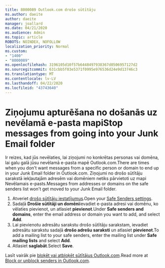 ```yaml
---
title: 8000089 Outlook.com drošo sūtītāju
ms.author: daeite
author: daeite
manager: joallard
ms.date: 04/21/2020
ms.audience: Admin
ms.topic: article
ROBOTS: NOINDEX, NOFOLLOW
localization_priority: Normal
ms.custom:
- "1400"
- "8000089"
ms.openlocfilehash: 3196105d10f57b6448497938367d0506957127d2
ms.sourcegitcommit: 631cbb5f03e5371f0995e976536d24e9d13746c3
ms.translationtype: MT
ms.contentlocale: lv-LV
ms.lasthandoff: 04/22/2020
ms.locfileid: "43743640"
---
```

# <a name="stop-messages-from-going-into-your-junk-email-folder"></a><span data-ttu-id="c7240-102">Ziņojumu apturēšana no došanās uz nevēlamā e-pasta mapi</span><span class="sxs-lookup"><span data-stu-id="c7240-102">Stop messages from going into your Junk Email folder</span></span>

<span data-ttu-id="c7240-103">Ir reizes, kad jūs nevēlaties, lai ziņojumi no konkrētas personas vai domēna, lai galu galā jūsu nevēlamā e-pasta mapē Outlook.com.</span><span class="sxs-lookup"><span data-stu-id="c7240-103">There are times when you don't want messages from a specific person or domain to end up in your Junk Email folder in Outlook.com.</span></span> <span data-ttu-id="c7240-104">Ziņojumi no drošo sūtītāju sarakstā iekļautajām adresēm vai domēniem netiks pārvietoti uz mapi Nevēlamais e-pasts.</span><span class="sxs-lookup"><span data-stu-id="c7240-104">Messages from addresses or domains on the safe senders list won't get moved to your Junk Email folder.</span></span>

1. <span data-ttu-id="c7240-105">Atveriet [drošo sūtītāju iestatījumus](https://go.microsoft.com/fwlink/?linkid=2035804).</span><span class="sxs-lookup"><span data-stu-id="c7240-105">Open your [Safe Senders settings](https://go.microsoft.com/fwlink/?linkid=2035804).</span></span>
2. <span data-ttu-id="c7240-106">Sadaļā **Drošie sūtītāji un domēni**ievadiet e-pasta adresi vai domēnu, ko vēlaties pievienot, un atlasiet **pievienot**.</span><span class="sxs-lookup"><span data-stu-id="c7240-106">Under **Safe senders and domains**, enter the email address or domain you want to add, and select **Add**.</span></span>
3. <span data-ttu-id="c7240-107">Lai pievienotu adresātu sarakstu drošo sūtītāju sarakstam, ievadiet adresātu sarakstu sadaļā **drošo adrešu saraksti** un atlasiet **pievienot**.</span><span class="sxs-lookup"><span data-stu-id="c7240-107">To add a mailing list to your safe senders, enter the mailing list under **Safe mailing lists** and select **Add**.</span></span>
4. <span data-ttu-id="c7240-108">Atlasiet **saglabāt**.</span><span class="sxs-lookup"><span data-stu-id="c7240-108">Select **Save**.</span></span>

<span data-ttu-id="c7240-109">Lasīt vairāk pie [bloķēt vai atbloķēt sūtītājus Outlook.com](https://support.office.com/article/afba1c94-77bb-4f50-8b85-057cf52f4d5e?wt.mc_id=Office_Outlook_com_Alchemy).</span><span class="sxs-lookup"><span data-stu-id="c7240-109">Read more at [Block or unblock senders in Outlook.com](https://support.office.com/article/afba1c94-77bb-4f50-8b85-057cf52f4d5e?wt.mc_id=Office_Outlook_com_Alchemy).</span></span>